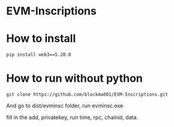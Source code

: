 # EVM-Inscriptions

# How to install
`pip install web3==5.20.0`

# How to run without python

`git clone https://github.com/blockma001/EVM-Inscriptions.git`

And go to dist/evminsc folder, run evminsc.exe

fill in the add, privatekey, run time, rpc, chainid, data.
